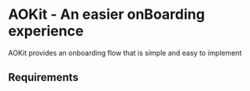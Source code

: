 # AOKit - An easier onBoarding experience

AOKit provides an onboarding flow that is simple and easy to implement

## Requirements




